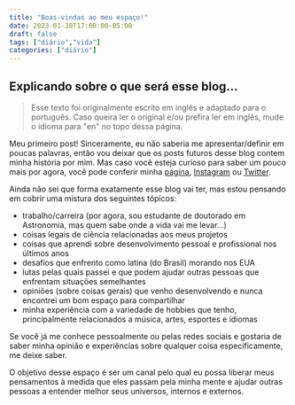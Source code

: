 ```yaml
---
title: "Boas-vindas ao meu espaço!"
date: 2023-01-30T17:00:00-05:00
draft: false
tags: ["diário","vida"]
categories: ["diário"]
---
```


## Explicando sobre o que será esse blog...

> Esse texto foi originalmente escrito em inglês e adaptado para o português. Caso queira ler o original e/ou prefira ler em inglês, mude o idioma para "en" no topo dessa página.

Meu primeiro post! Sinceramente, eu não saberia me apresentar/definir em poucas palavras, então vou deixar que os posts futuros desse blog contem minha história por mim. Mas caso você esteja curioso para saber um pouco mais por agora, você pode conferir minha [página](https://www.karolinagarcia.github.io), [Instagram](https://www.instagram.com/karolinatgarcia/) ou [Twitter](https://twitter.com/karolinatgarcia).

Ainda não sei que forma exatamente esse blog vai ter, mas estou pensando em cobrir uma mistura dos seguintes tópicos:

- trabalho/carreira (por agora, sou estudante de doutorado em Astronomia, mas quem sabe onde a vida vai me levar...)
- coisas legais de ciência relacionadas aos meus projetos
- coisas que aprendi sobre desenvolvimento pessoal e profissional nos últimos anos
- desafios que enfrento como latina (do Brasil) morando nos EUA
- lutas pelas quais passei e que podem ajudar outras pessoas que enfrentam situações semelhantes
- opiniões (sobre coisas gerais) que venho desenvolvendo e nunca encontrei um bom espaço para compartilhar
- minha experiência com a variedade de hobbies que tenho, principalmente relacionados a música, artes, esportes e idiomas

Se você já me conhece pessoalmente ou pelas redes sociais e gostaria de saber minha opinião e experiências sobre qualquer coisa especificamente, me deixe saber.

O objetivo desse espaço é ser um canal pelo qual eu possa liberar meus pensamentos à medida que eles passam pela minha mente e ajudar outras pessoas a entender melhor seus universos, internos e externos.
